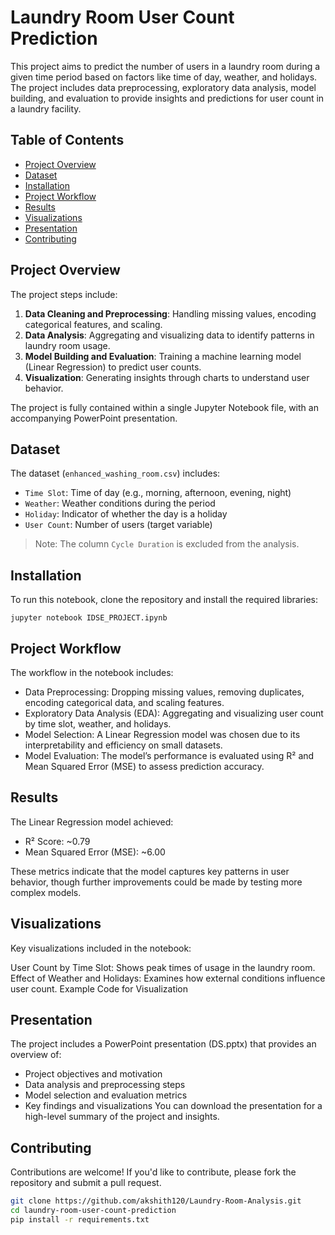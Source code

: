 # Laundry Room User Count Prediction

This project aims to predict the number of users in a laundry room during a given time period based on factors like time of day, weather, and holidays. The project includes data preprocessing, exploratory data analysis, model building, and evaluation to provide insights and predictions for user count in a laundry facility.

## Table of Contents
- [Project Overview](#project-overview)
- [Dataset](#dataset)
- [Installation](#installation)
- [Project Workflow](#project-workflow)
- [Results](#results)
- [Visualizations](#visualizations)
- [Presentation](#presentation)
- [Contributing](#contributing)

## Project Overview
The project steps include:
1. **Data Cleaning and Preprocessing**: Handling missing values, encoding categorical features, and scaling.
2. **Data Analysis**: Aggregating and visualizing data to identify patterns in laundry room usage.
3. **Model Building and Evaluation**: Training a machine learning model (Linear Regression) to predict user counts.
4. **Visualization**: Generating insights through charts to understand user behavior.

The project is fully contained within a single Jupyter Notebook file, with an accompanying PowerPoint presentation.

## Dataset
The dataset (`enhanced_washing_room.csv`) includes:
- `Time Slot`: Time of day (e.g., morning, afternoon, evening, night)
- `Weather`: Weather conditions during the period
- `Holiday`: Indicator of whether the day is a holiday
- `User Count`: Number of users (target variable)

> Note: The column `Cycle Duration` is excluded from the analysis.

## Installation
To run this notebook, clone the repository and install the required libraries:
```
jupyter notebook IDSE_PROJECT.ipynb
```

## Project Workflow
The workflow in the notebook includes:

- Data Preprocessing: Dropping missing values, removing duplicates, encoding categorical data, and scaling features.
- Exploratory Data Analysis (EDA): Aggregating and visualizing user count by time slot, weather, and holidays.
- Model Selection: A Linear Regression model was chosen due to its interpretability and efficiency on small datasets.
- Model Evaluation: The model’s performance is evaluated using R² and Mean Squared Error (MSE) to assess prediction accuracy.

## Results
The Linear Regression model achieved:

- R² Score: ~0.79
- Mean Squared Error (MSE): ~6.00
  
These metrics indicate that the model captures key patterns in user behavior, though further improvements could be made by testing more complex models.

## Visualizations
Key visualizations included in the notebook:

User Count by Time Slot: Shows peak times of usage in the laundry room.
Effect of Weather and Holidays: Examines how external conditions influence user count.
Example Code for Visualization

## Presentation
The project includes a PowerPoint presentation (DS.pptx) that provides an overview of:

- Project objectives and motivation
- Data analysis and preprocessing steps
- Model selection and evaluation metrics
- Key findings and visualizations
You can download the presentation for a high-level summary of the project and insights.

## Contributing
Contributions are welcome! If you'd like to contribute, please fork the repository and submit a pull request.

```bash
git clone https://github.com/akshith120/Laundry-Room-Analysis.git
cd laundry-room-user-count-prediction
pip install -r requirements.txt
